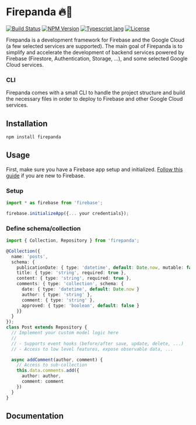 # Firepanda 🔥🐼

[![Build Status](https://travis-ci.com/wovalle/firepanda.svg?token=KsyisFHzgCusk2sapuJe&branch=master)](https://travis-ci.com/polysign/firepanda)
[![NPM Version](https://img.shields.io/npm/v/firepanda.svg?style=flat)](https://www.npmjs.com/package/firepanda)
[![Typescript lang](https://img.shields.io/badge/Language-Typescript-Blue.svg)](https://www.typescriptlang.org)
[![License](https://img.shields.io/npm/l/firepanda.svg?style=flat)](https://www.npmjs.com/package/firepanda)

Firepanda is a development framework for Firebase and the Google Cloud (a few selected services are supported). The main goal of Firepanda is to simplify and accelerate the development of backend services powered by Firebase (Firestore, Authentication, Storage, ...), and some selected Google Cloud services.

### CLI

Firepanda comes with a small CLI to handle the project structure and build the necessary files in order to deploy to Firebase and other Google Cloud services.

## Installation

```bash
npm install firepanda
```

## Usage

First, make sure you have a Firebase app setup and initialized. [Follow this guide](https://firebase.google.com/docs/firestore/quickstart#initialize) if you are new to Firebase.

### Setup

```typescript
import * as firebase from 'firebase';

firebase.initializeApp({... your credentials});
```

### Define schema/collection
```typescript
import { Collection, Repository } from 'firepanda';

@Collection({
  name: 'posts',
  schema: {
    publicationDate: { type: 'datetime', default: Date.now, mutable: false },
    title: { type: 'string', required: true },
    content: { type: 'string', required: true },
    comments: { type: 'collection', schema: {
      date: { type: 'datetime', default: Date.now }
      author: { type: 'string' },
      comment: { type: 'string' },
      approved: { type: 'boolean', default: false }
    }}
  }
});
class Post extends Repository {
  // Implement your custom model logic here
  //
  // - Supports event hooks (before/after save, update, delete, ...)
  // - Access to low level features, expose observable data, ...

  async addComment(author, comment) {
    // Access to sub-collection
    this.data.comments.add({
      author: author,
      comment: comment
    })
  }
}
```

## Documentation
